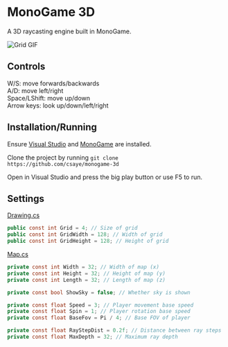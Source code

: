 # MonoGame 3D

A 3D raycasting engine built in MonoGame.

![Grid GIF](https://user-images.githubusercontent.com/27871609/114281435-988ab400-99fb-11eb-927c-273935e8ef42.gif)

## Controls

W/S: move forwards/backwards\
A/D: move left/right\
Space/LShift: move up/down\
Arrow keys: look up/down/left/right

## Installation/Running

Ensure [Visual Studio](https://visualstudio.microsoft.com/downloads/) and [MonoGame](https://www.monogame.net/downloads/) are installed.

Clone the project by running `git clone https://github.com/csaye/monogame-3d`

Open in Visual Studio and press the big play button or use F5 to run.

## Settings

[Drawing.cs](Mono3D/Drawing.cs)
```cs
public const int Grid = 4; // Size of grid
public const int GridWidth = 128; // Width of grid
public const int GridHeight = 128; // Height of grid
```

[Map.cs](Mono3D/Map.cs)
```cs
private const int Width = 32; // Width of map (x)
private const int Height = 32; // Height of map (y)
private const int Length = 32; // Length of map (z)

private const bool ShowSky = false; // Whether sky is shown

private const float Speed = 3; // Player movement base speed
private const float Spin = 1; // Player rotation base speed
private const float BaseFov = Pi / 4; // Base FOV of player

private const float RayStepDist = 0.2f; // Distance between ray steps
private const float MaxDepth = 32; // Maximum ray depth
```
